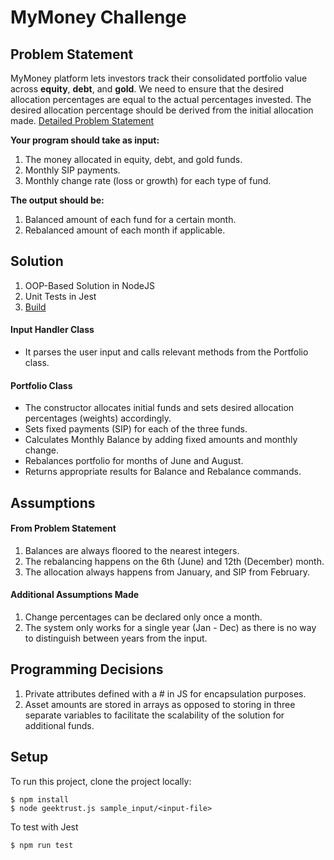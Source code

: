 # MyMoney Challenge

## Problem Statement

MyMoney platform lets investors track their consolidated portfolio value across **equity**, **debt**, and **gold**. We need to
ensure that the desired allocation percentages are equal to the actual percentages invested. The desired allocation
percentage should be derived from the initial allocation made. [Detailed Problem Statement](https://codu.ai/coding-problem/mymoney)

**Your program should take as input:**

1. The money allocated in equity, debt, and gold funds.
2. Monthly SIP payments.
3. Monthly change rate (loss or growth) for each type of fund.

**The output should be:**

1. Balanced amount of each fund for a certain month.
2. Rebalanced amount of each month if applicable.

## Solution

1. OOP-Based Solution in NodeJS
2. Unit Tests in Jest
3. [Build](https://github.com/geektrust/coding-problem-artefacts/blob/master/NodeJS/README.md)

#### Input Handler Class

- It parses the user input and calls relevant methods from the Portfolio class.

#### Portfolio Class

- The constructor allocates initial funds and sets desired allocation percentages (weights) accordingly.
- Sets fixed payments (SIP) for each of the three funds.
- Calculates Monthly Balance by adding fixed amounts and monthly change.
- Rebalances portfolio for months of June and August.
- Returns appropriate results for Balance and Rebalance commands.

## Assumptions

#### From Problem Statement

1. Balances are always floored to the nearest integers.
2. The rebalancing happens on the 6th (June) and 12th (December) month.
3. The allocation always happens from January, and SIP from February.

#### Additional Assumptions Made

1. Change percentages can be declared only once a month.
2. The system only works for a single year (Jan - Dec) as there is no way to distinguish between years from the input.

## Programming Decisions

1. Private attributes defined with a # in JS for encapsulation purposes.
2. Asset amounts are stored in arrays as opposed to storing in three separate variables to facilitate the scalability of the solution for additional funds.

## Setup

To run this project, clone the project locally:

```
$ npm install
$ node geektrust.js sample_input/<input-file>
```

To test with Jest

```
$ npm run test
```
